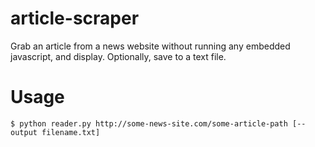 # article-scraper
Grab an article from a news website without running any embedded javascript, and display.  Optionally, save to a text file.
# Usage
```
$ python reader.py http://some-news-site.com/some-article-path [--output filename.txt]
```

